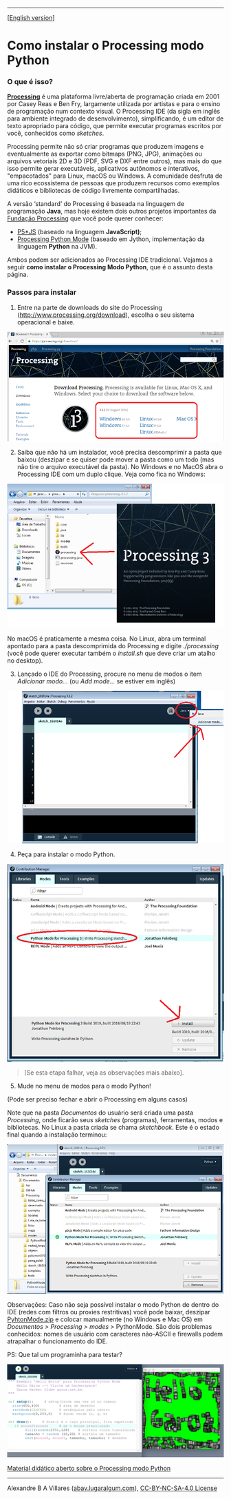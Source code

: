 ----

[[English version](/index-EN.md)]

# Como instalar o Processing modo Python 

### O que é isso? 

[**Processing**](http://processsing.org) é uma plataforma livre/aberta de programação criada em 2001 por Casey Reas e Ben Fry, largamente utilizada por artistas e para o ensino de programação num contexto visual. O Processing IDE (da sigla em inglês para ambiente integrado de desenvolvimento), simplificando, é um editor de texto apropriado para código, que permite executar programas escritos por você, conhecidos como *sketches*.

Processing permite não só criar programas que produzem imagens e eventualmente as exportar como bitmaps (PNG, JPG), animações ou arquivos vetoriais 2D e 3D (PDF, SVG e DXF entre outros), mas mais do que isso permite gerar executáveis, aplicativos autônomos e interativos, "empacotados" para Linux, macOS ou Windows. A comunidade desfruta de uma rico ecossistema de pessoas que produzem recursos como exemplos didáticos e bibliotecas de código livremente compartilhadas.

A versão ‘standard’ do Processing é baseada na linguagem de programação **Java**, mas hoje existem dois outros projetos importantes da [Fundação Processing](https://processing.org) que você pode querer conhecer:

-   [P5\*JS](https://p5js.org/) (baseado na linguagem **JavaScript)**;
-   [Processing Python Mode](https://py.processing.org/) (baseado em Jython, implementação da linguagem **Python** na JVM).

Ambos podem ser adicionados ao Processing IDE tradicional. Vejamos a seguir **como instalar o Processing Modo Python**, que é o assunto desta página.

### Passos para instalar

1. Entre na parte de downloads do site do Processing (<http://www.processing.org/download>), escolha o seu sistema operacional e baixe.

![passo1](images/passo1.png)

2. Saiba que não há um instalador, você precisa descomprimir a pasta que baixou (deszipar e se quiser pode mover a pasta como um todo (mas não tire o arquivo executável da pasta). No Windows e no MacOS  abra o Processing IDE com um duplo clique. Veja como fica no Windows:

![passo2](images/passo2.png)

No macOS é praticamente a mesma coisa. No Linux, abra um terminal apontado para a pasta descomprimida do Processing e digite *./processing* (você pode querer executar também o *install.sh* que deve criar um atalho no desktop).

3. Lançado o IDE do Processing, procure no menu de modos o item *Adicionar modo…* (ou *Add mode…* se estiver em inglês) 

![passo3](images/passo3.png)

4. Peça para instalar o modo Python.

![passo4](images/passo4.png)
> \[Se esta etapa falhar, veja as observações mais abaixo].

5. Mude no menu de modos para o modo Python!

(Pode ser preciso fechar e abrir o Processing em alguns casos)

Note que na pasta *Documentos* do usuário será criada uma pasta *Processing*, onde ficarão seus *sketches* (programas), ferramentas, modos e bibliotecas. No Linux a pasta criada se chama *sketchbook*. Este é o estado final quando a instalação terminou:

![passo5](images/passo5.png)

Observações: Caso não seja possível instalar o modo Python de dentro do IDE (redes com filtros ou proxies restritivas) você pode baixar, deszipar [PyhtonMode.zip](http://py.processing.org/3/PythonMode.zip) e colocar manualmente (no Windows e Mac OS) em *Documentos &gt; Processing &gt; modes &gt;* PythonMode. São dois problemas conhecidos: nomes de usuário com caracteres não-ASCII e firewalls podem atrapalhar o funcionamento do IDE.

PS: Que tal um programinha para testar?

![hello garoa sketch](images/hellogaroa.png)

 
 [Material didático aberto sobre o Processing modo Python](https://abav.lugaralgum.com/material-aulas/)
 
----

Alexandre B A Villares ([abav.lugaralgum.com](https://abav.lugaralgum.com)), [CC-BY-NC-SA-4.0 License](https://creativecommons.org/licenses/by-nc-sa/4.0/)
